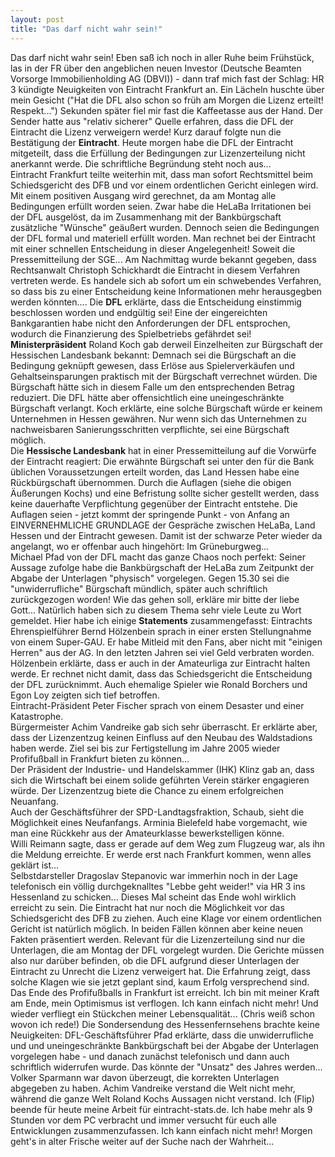 ```yaml
---
layout: post
title: "Das darf nicht wahr sein!"
---
```


Das darf nicht wahr sein! Eben saß ich noch in aller Ruhe beim Frühstück, las in der FR über den angeblichen neuen Investor (Deutsche Beamten Vorsorge Immobilienholding AG (DBVI)) - dann traf mich fast der Schlag: HR 3 kündigte Neuigkeiten von Eintracht Frankfurt an. Ein Lächeln huschte über mein Gesicht ("Hat die DFL also schon so früh am Morgen die Lizenz erteilt! Respekt...") Sekunden später fiel mir fast die Kaffeetasse aus der Hand. Der Sender hatte aus "relativ sicherer" Quelle erfahren, dass die DFL der Eintracht die Lizenz verweigern werde! Kurz darauf folgte nun die Bestätigung der **Eintracht**. Heute morgen habe die DFL der Eintracht mitgeteilt, dass die Erfüllung der Bedingungen zur Lizenzerteilung nicht anerkannt werde. Die schriftliche Begründung steht noch aus...  
Eintracht Frankfurt  teilte weiterhin mit, dass man sofort Rechtsmittel beim Schiedsgericht des DFB und vor einem ordentlichen Gericht einlegen wird. Mit einem positiven Ausgang wird gerechnet, da am Montag alle Bedingungen erfüllt worden seien. Zwar habe die HeLaBa Irritationen bei der DFL ausgelöst, da im Zusammenhang mit der Bankbürgschaft zusätzliche "Wünsche" geäußert wurden. Dennoch seien die Bedingungen der DFL formal und materiell erfüllt worden. Man rechnet bei der Eintracht mit einer schnellen Entscheidung in dieser Angelegenheit! Soweit die Pressemitteilung der SGE... Am Nachmittag wurde bekannt gegeben, dass Rechtsanwalt Christoph Schickhardt die Eintracht in diesem Verfahren vertreten werde. Es handele sich ab sofort um ein schwebendes Verfahren, so dass bis zu einer Entscheidung keine Informationen mehr herausgegben werden könnten.... Die **DFL** erklärte, dass die Entscheidung einstimmig beschlossen worden und endgültig sei! Eine der eingereichten Bankgarantien habe nicht den Anforderungen der DFL entsprochen, wodurch die Finanzierung des Spielbetriebs gefährdet sei!  
**Ministerpräsident** Roland Koch gab derweil Einzelheiten zur Bürgschaft der Hessischen Landesbank bekannt: Demnach sei die Bürgschaft an die Bedingung geknüpft gewesen, dass Erlöse aus Spielerverkäufen und Gehaltseinsparungen praktisch mit der Bürgschaft verrechnet würden. Die Bürgschaft hätte sich in diesem Falle um den entsprechenden Betrag reduziert. Die DFL hätte aber offensichtlich eine uneingeschränkte Bürgschaft verlangt. Koch erklärte, eine solche Bürgschaft würde er keinem Unternehmen in Hessen gewähren. Nur wenn sich das Unternehmen zu nachweisbaren Sanierungsschritten verpflichte, sei eine Bürgschaft möglich.  
Die **Hessische Landesbank** hat in einer Pressemitteilung auf die Vorwürfe der Eintracht reagiert: Die erwähnte Bürgschaft sei unter den für die Bank üblichen Voraussetzungen erteilt worden, das Land Hessen habe eine Rückbürgschaft übernommen. Durch die Auflagen (siehe die obigen Äußerungen Kochs) und eine Befristung sollte sicher gestellt werden, dass keine dauerhafte Verpflichtung gegenüber der Eintracht entstehe. Die Auflagen seien - jetzt kommt der springende Punkt - von Anfang an EINVERNEHMLICHE GRUNDLAGE der Gespräche zwischen HeLaBa, Land Hessen und der Eintracht gewesen. Damit ist der schwarze Peter wieder da angelangt, wo er offenbar auch hingehört: Im Grüneburgweg...  
Michael Pfad von der DFL macht das ganze Chaos noch perfekt: Seiner Aussage zufolge habe die Bankbürgschaft der HeLaBa zum Zeitpunkt der Abgabe der Unterlagen "physisch" vorgelegen. Gegen 15.30 sei die "unwiderrufliche" Bürgschaft mündlich, später auch schriftlich zurückgezogen worden! Wie das gehen soll, erkläre mir bitte der liebe Gott... Natürlich haben sich zu diesem Thema sehr viele Leute zu Wort gemeldet. Hier habe ich einige **Statements** zusammengefasst: Eintrachts Ehrenspielführer Bernd Hölzenbein sprach in einer ersten Stellungnahme von einem Super-GAU. Er habe Mitleid mit den Fans, aber nicht mit "einigen Herren" aus der AG. In den letzten Jahren sei viel Geld verbraten worden. Hölzenbein erklärte, dass er auch in der Amateurliga zur Eintracht halten werde. Er rechnet nicht damit, dass das Schiedsgericht die Entscheidung der DFL zurücknimmt. Auch ehemalige Spieler wie Ronald Borchers und Egon Loy zeigten sich tief betroffen.  
Eintracht-Präsident Peter Fischer sprach von einem Desaster und einer Katastrophe.  
Bürgermeister Achim Vandreike gab sich sehr überrascht. Er erklärte aber, dass der Lizenzentzug keinen Einfluss auf den Neubau des Waldstadions haben werde. Ziel sei bis zur Fertigstellung im Jahre 2005 wieder Profifußball in Frankfurt bieten zu können...  
Der Präsident der Industrie- und Handelskammer (IHK) Klinz gab an, dass sich die Wirtschaft bei einem solide geführten Verein stärker engagieren würde. Der Lizenzentzug biete die Chance zu einem erfolgreichen Neuanfang.  
Auch der Geschäftsführer der SPD-Landtagsfraktion, Schaub, sieht die Möglichkeit eines Neufanfangs. Arminia Bielefeld habe vorgemacht, wie man eine Rückkehr aus der Amateurklasse bewerkstelligen könne.  
Willi Reimann sagte, dass er gerade auf dem Weg zum Flugzeug war, als ihn die Meldung erreichte. Er werde erst nach Frankfurt kommen, wenn alles geklärt ist...  
Selbstdarsteller Dragoslav Stepanovic war immerhin noch in der Lage telefonisch ein völlig durchgeknalltes "Lebbe geht weider!" via HR 3 ins Hessenland zu schicken... Dieses Mal scheint das Ende wohl wirklich erreicht zu sein. Die Eintracht hat nur noch die Möglichkeit vor das Schiedsgericht des DFB zu ziehen. Auch eine Klage vor einem ordentlichen Gericht ist natürlich möglich. In beiden Fällen können aber keine neuen Fakten präsentiert werden. Relevant für die Lizenzerteilung sind nur die Unterlagen, die am Montag der DFL vorgelegt wurden. Die Gerichte müssen also nur darüber befinden, ob die DFL aufgrund dieser Unterlagen der Eintracht zu Unrecht die Lizenz verweigert hat. Die Erfahrung zeigt, dass solche Klagen wie sie jetzt geplant sind, kaum Erfolg versprechend sind. Das Ende des Profifußballs in Frankfurt ist erreicht. Ich bin mit meiner Kraft am Ende, mein Optimismus ist verflogen. Ich kann einfach nicht mehr! Und wieder verfliegt ein Stückchen meiner Lebensqualität... (Chris weiß schon wovon ich rede!) Die Sondersendung des Hessenfernsehens brachte keine Neuigkeiten: DFL-Geschäftsführer Pfad erklärte, dass die unwiderrufliche und und uneingeschränkte Bankbürgschaft bei der Abgabe der Unterlagen vorgelegen habe - und danach zunächst telefonisch und dann auch schriftlich widerrufen wurde. Das könnte der "Unsatz" des Jahres werden...  
Volker Sparmann war davon überzeugt, die korrekten Unterlagen abgegeben zu haben. Achim Vandreike verstand die Welt nicht mehr, während die ganze Welt Roland Kochs Aussagen nicht verstand. Ich (Flip) beende für heute meine Arbeit für eintracht-stats.de. Ich habe mehr als 9 Stunden vor dem PC verbracht und immer versucht für euch alle Entwicklungen zusammenzufassen. Ich kann einfach nicht mehr! Morgen geht's in alter Frische weiter auf der Suche nach der Wahrheit...
